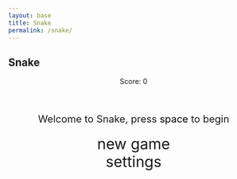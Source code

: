 ```yaml
---
layout: base
title: Snake
permalink: /snake/
---
```


<style>
    .page-content{
         background: rgb(2,0,36);
        background: radial-gradient(circle, rgba(2,0,36,1) 0%, rgba(255,0,0,1) 69%, rgba(121,9,33,1) 83%);
    }
    .wrap{
        margin-left: auto;
        margin-right: auto;
        width: 50%;
        height: auto;
    }

    canvas{
        display: none;
        border-style: solid;
        border-width: 10px;
        border-color: #FFFFFF;
        border-radius: 5%;
    }
    canvas:focus{
        outline: none;
    }

    /* All screens style */
    #gameover p, #setting p, #menu p{
        font-size: 20px;
    }

    #gameover a, #setting a, #menu a{
        font-size: 30px;
        display: block;
    }

    #gameover a:hover, #setting a:hover, #menu a:hover{
        cursor: pointer;
    }

    #gameover a:hover::before, #setting a:hover::before, #menu a:hover::before{
        content: ">";
        margin-right: 10px;
    }

    #menu{
        display: block;
    }

    #gameover{
        display: none;
    }

    #setting{
        display: none;
    }

    #setting input{
        display:none;
    }

    #setting label{
        cursor: pointer;
    }

    #setting input:checked + label{
        background-color: #FFF;
        color: #000;
    }
</style>

<h2>Snake</h2>
<div class="container">
    <header class="pb-3 mb-4 border-bottom border-primary text-dark">
        <p class="fs-4">Score: <span id="score_value">0</span></p>
    </header>
    <div class="container bg-secondary" style="text-align:center;">
        <!-- Main Menu -->
        <div id="menu" class="py-4 text-light">
            <p>Welcome to Snake, press <span style="background-color: #FFFFFF; color: #000000">space</span> to begin</p>
            <a id="new_game" class="link-alert">new game</a>
            <a id="setting_menu" class="link-alert">settings</a>
        </div>
        <!-- Game Over -->
        <div id="gameover" class="py-4 text-light">
            <p>Game Over, press <span style="background-color: #FFFFFF; color: #000000">space</span> to try again</p>
            <a id="new_game1" class="link-alert">new game</a>
            <a id="setting_menu1" class="link-alert">settings</a>
        </div>
        <!-- Play Screen -->
        <canvas id="snake" class="wrap" width="320" height="320" tabindex="1"></canvas>
        <!-- Settings Screen -->
        <div id="setting" class="py-4 text-light">
            <p>Settings Screen, press <span style="background-color: #FFFFFF; color: #000000">space</span> to go back to playing</p>
            <a id="new_game2" class="link-alert">new game</a>
            <br>
            <p>Speed:
                <input id="speed1" type="radio" name="speed" value="12" checked/>
                <label for="speed1">Slow</label>
                <input id="speed2" type="radio" name="speed" value="24"/>
                <label for="speed2">Normal</label>
                <input id="speed3" type="radio" name="speed" value="60"/>
                <label for="speed3">Fast</label>
            </p>
            <p>Wall:
                <input id="wallon" type="radio" name="wall" value="1" checked/>
                <label for="wallon">On</label>
                <input id="walloff" type="radio" name="wall" value="0"/>
                <label for="walloff">Off</label>
            </p>
        </div>
    </div>
</div>

<script>
    (function(){
        /* Attributes of Game */
        /////////////////////////////////////////////////////////////
        // Canvas & Context
        const canvas = document.getElementById("snake");
        const ctx = canvas.getContext("2d");
        //snake images
        const snake_images = {
            straight: new Image(10,10),
            straight2: new Image(10,10),
            turn: new Image(10,10),
            turn2: new Image(10,10),
            turn3: new Image(10,10),
            turn4: new Image(10,10),
            tail: new Image(10,10),
            tail2: new Image(10,10),
            tail3: new Image(10,10),
            tail4: new Image(10,10),
            head: new Image(10,10),
            head2: new Image(10,10),
            head3: new Image(10,10),
            head4: new Image(10,10),
        }
        snake_images.straight.src = "{{site.baseurl}}/images/snake/snakeStraight.png";
        snake_images.straight2.src = "{{site.baseurl}}/images/snake/snakeStraight2.png";
        snake_images.turn.src = "{{site.baseurl}}/images/snake/snakeTurn.png";
        snake_images.turn2.src = "{{site.baseurl}}/images/snake/snakeTurn2.png";
        snake_images.turn3.src = "{{site.baseurl}}/images/snake/snakeTurn3.png";
        snake_images.turn4.src = "{{site.baseurl}}/images/snake/snakeTurn4.png";
        snake_images.tail.src = "{{site.baseurl}}/images/snake/snakeTail.png";
        snake_images.tail2.src = "{{site.baseurl}}/images/snake/snakeTail2.png";
        snake_images.tail3.src = "{{site.baseurl}}/images/snake/snakeTail3.png";
        snake_images.tail4.src = "{{site.baseurl}}/images/snake/snakeTail4.png";
        snake_images.head.src = "{{site.baseurl}}/images/snake/snakeHead.png";
        snake_images.head2.src = "{{site.baseurl}}/images/snake/snakeHead2.png";
        snake_images.head3.src = "{{site.baseurl}}/images/snake/snakeHead3.png";
        snake_images.head4.src = "{{site.baseurl}}/images/snake/snakeHead4.png";
        // HTML Game IDs
        const SCREEN_SNAKE = 0;
        const screen_snake = document.getElementById("snake");
        const ele_score = document.getElementById("score_value");
        const speed_setting = document.getElementsByName("speed");
        const wall_setting = document.getElementsByName("wall");
        // HTML Screen IDs (div)
        const SCREEN_MENU = -1, SCREEN_GAME_OVER=1, SCREEN_SETTING=2;
        const screen_menu = document.getElementById("menu");
        const screen_game_over = document.getElementById("gameover");
        const screen_setting = document.getElementById("setting");
        // HTML Event IDs (a tags)
        const button_new_game = document.getElementById("new_game");
        const button_new_game1 = document.getElementById("new_game1");
        const button_new_game2 = document.getElementById("new_game2");
        const button_setting_menu = document.getElementById("setting_menu");
        const button_setting_menu1 = document.getElementById("setting_menu1");
        // Game Control
        const BLOCK = 10;   // size of block rendering
        let SCREEN = SCREEN_MENU;
        let snake;
        let snake_dir;
        let snake_next_dir;
        let snake_speed;
        let food = {x: 0, y: 0};
        let score;
        let wall;
        let active = false;


        const directionEnum = {
            up: 0,
            down: 1,
            right: 2,
            left: 3,
        }
        Object.freeze(directionEnum); //freeze the object to be unchangeable

        /* Display Control */
        /////////////////////////////////////////////////////////////
        // 0 for the game
        // 1 for the main menu
        // 2 for the settings screen
        // 3 for the game over screen
        let showScreen = function(screen_opt){
            SCREEN = screen_opt;
            switch(screen_opt){
                case SCREEN_SNAKE:
                    screen_snake.style.display = "block";
                    screen_menu.style.display = "none";
                    screen_setting.style.display = "none";
                    screen_game_over.style.display = "none";
                    break;
                case SCREEN_GAME_OVER:
                    screen_snake.style.display = "block";
                    screen_menu.style.display = "none";
                    screen_setting.style.display = "none";
                    screen_game_over.style.display = "block";
                    break;
                case SCREEN_SETTING:
                    screen_snake.style.display = "none";
                    screen_menu.style.display = "none";
                    screen_setting.style.display = "block";
                    screen_game_over.style.display = "none";
                    break;
            }
        }
        /* Actions and Events  */
        /////////////////////////////////////////////////////////////
        window.onload = function(){
            // HTML Events to Functions
            button_new_game.onclick = function(){newGame();};
            button_new_game1.onclick = function(){newGame();};
            button_new_game2.onclick = function(){newGame();};
            button_setting_menu.onclick = function(){showScreen(SCREEN_SETTING);};
            button_setting_menu1.onclick = function(){showScreen(SCREEN_SETTING);};
            // speed
            setSnakeSpeed(12);
            for(let i = 0; i < speed_setting.length; i++){
                speed_setting[i].addEventListener("click", function(){
                    for(let i = 0; i < speed_setting.length; i++){
                        if(speed_setting[i].checked){
                            setSnakeSpeed(speed_setting[i].value);
                        }
                    }
                });
            }
            // wall setting
            setWall(1);
            for(let i = 0; i < wall_setting.length; i++){
                wall_setting[i].addEventListener("click", function(){
                    for(let i = 0; i < wall_setting.length; i++){
                        if(wall_setting[i].checked){
                            setWall(wall_setting[i].value);
                        }
                    }
                });
            }
            // activate window events
            window.addEventListener("keydown", function(evt) {
                // spacebar detected
                if(evt.code === "Space" && SCREEN !== SCREEN_SNAKE)
                    newGame();
            }, true);
        }
        /* Snake is on the Go (Driver Function)  */
        /////////////////////////////////////////////////////////////
        let mainLoop = function(){
            let _x = snake[0].x;
            let _y = snake[0].y;
            snake_dir = snake_next_dir;   // read async event key
            // Direction 0 - Up, 1 - Right, 2 - Down, 3 - Left
            switch(snake_dir){
                case 0: _y--; break;
                case 1: _x++; break;
                case 2: _y++; break;
                case 3: _x--; break;
            }
            snake.pop(); // tail is removed
            snake.unshift({x: _x, y: _y}); // head is new in new position/orientation
            // Wall Checker
            if(wall === 1){
                // Wall on, Game over test
                if (snake[0].x < 0 || snake[0].x === canvas.width / BLOCK || snake[0].y < 0 || snake[0].y === canvas.height / BLOCK){
                    showScreen(SCREEN_GAME_OVER);
                    active = false;
                    return;
                }
            }else{
                // Wall Off, Circle around
                for(let i = 0, x = snake.length; i < x; i++){
                    if(snake[i].x < 0){
                        snake[i].x = snake[i].x + (canvas.width / BLOCK);
                    }
                    if(snake[i].x === canvas.width / BLOCK){
                        snake[i].x = snake[i].x - (canvas.width / BLOCK);
                    }
                    if(snake[i].y < 0){
                        snake[i].y = snake[i].y + (canvas.height / BLOCK);
                    }
                    if(snake[i].y === canvas.height / BLOCK){
                        snake[i].y = snake[i].y - (canvas.height / BLOCK);
                    }
                }
            }
            // Snake vs Snake checker
            for(let i = 1; i < snake.length; i++){
                // Game over test
                if (snake[0].x === snake[i].x && snake[0].y === snake[i].y){
                    showScreen(SCREEN_GAME_OVER);
                    active = false;
                    return;
                }
            }
            // Snake eats food checker
            if(checkBlock(snake[0].x, snake[0].y, food.x, food.y)){
                snake[snake.length] = {x: snake[0].x, y: snake[0].y};
                altScore(++score);
                addFood();
                activeDot(food.x, food.y);
            }
            // Repaint canvas
            ctx.beginPath();
            ctx.fillStyle = "white";
            ctx.fillRect(0, 0, canvas.width, canvas.height);
            // Paint snake
            if(snake.length > 1){
                    let deltaXFront = snake[1].x-snake[0].x;
                    let deltaYFront = snake[1].y-snake[0].y;


                    if(deltaXFront==1 && deltaYFront==1){
                        activeDot3(snake[i].x, snake[i].y,snake_images.turn2);
                    }
                    if(deltaXFront==1 && deltaYFront==-1){
                        activeDot3(snake[i].x, snake[i].y,snake_images.turn3);
                    }
                     if(deltaXFront==-1 && deltaYFront==1){
                        activeDot3(snake[i].x, snake[i].y,snake_images.turn);
                    }
                    if(deltaXFront==-1 && deltaYFront==-1){
                        activeDot3(snake[i].x, snake[i].y,snake_images.turn4);
                    }
                    if(deltaXFront==1 && deltaYFront==1){
                        activeDot3(snake[i].x, snake[i].y,snake_images.turn4);
                    }
                    if(deltaXFront==-1 && deltaYFront==1){
                        activeDot3(snake[i].x, snake[i].y,snake_images.turn3);
                    }
                    if(deltaXFront==1 && deltaYFront==-1){
                        activeDot3(snake[i].x, snake[i].y,snake_images.turn);
                    }
                    if(deltaXFront==-1 && deltaYFront==-1){
                        activeDot3(snake[i].x, snake[i].y,snake_images.turn2);
                    }     
                activeDot2(snake[0].x,snake[0].y,"#42f554"); //head
                activeDot2(snake[snake.length-1].x,snake[snake.length-1].y,"#42f554"); //tail
            }else{
                activeDot2(snake[0].x,snake[0].y,"#42f554"); //head
                activeDot2(snake[snake.length-1].x,snake[snake.length-1].y,"#42f554"); //tail
            }
            
            for(let i = 1; i < snake.length-1; i++){
                    let deltaXFront = snake[i].x-snake[i-1].x;
                    let deltaXBack = snake[i].x-snake[i+1].x;
                    let deltaYFront = snake[i].y-snake[i-1].y;
                    let deltaYBack = snake[i].y-snake[i+1].y;

                    if(deltaXFront==1 && deltaYFront-deltaYBack==1){
                        activeDot3(snake[i].x, snake[i].y,snake_images.turn2);
                        continue;
                    }
                    if(deltaXFront==1 && deltaYFront-deltaYBack==-1){
                        activeDot3(snake[i].x, snake[i].y,snake_images.turn3);
                        continue;
                    }
                     if(deltaXFront==-1 && deltaYFront-deltaYBack==1){
                        activeDot3(snake[i].x, snake[i].y,snake_images.turn);
                        continue;
                    }
                    if(deltaXFront==-1 && deltaYFront-deltaYBack==-1){
                        activeDot3(snake[i].x, snake[i].y,snake_images.turn4);
                        continue;
                    }
                    if(deltaXFront-deltaXBack==1 && deltaYFront==1){
                        activeDot3(snake[i].x, snake[i].y,snake_images.turn4);
                        continue;
                    }
                    if(deltaXFront-deltaXBack==-1 && deltaYFront==1){
                        activeDot3(snake[i].x, snake[i].y,snake_images.turn3);
                        continue;
                    }
                    if(deltaXFront-deltaXBack==1 && deltaYFront==-1){
                        activeDot3(snake[i].x, snake[i].y,snake_images.turn);
                        continue;
                    }
                    if(deltaXFront-deltaXBack==-1 && deltaYFront==-1){
                        activeDot3(snake[i].x, snake[i].y,snake_images.turn2);
                        continue;
                    }      
                    if (Math.abs(deltaXFront-deltaXBack) == 2){
                        activeDot3(snake[i].x, snake[i].y,snake_images.straight);
                        continue;
                    }
                    if (Math.abs(deltaYFront-deltaYBack) == 2){
                        activeDot3(snake[i].x, snake[i].y,snake_images.straight2);
                        continue;
                    }
            }
            // Paint food
            activeDot2(food.x, food.y,"#a8383f");
            // Debug
            //document.getElementById("debug").innerHTML = snake_dir + " " + snake_next_dir + " " + snake[0].x + " " + snake[0].y;
            // Recursive call after speed delay, déjà vu

            setTimeout(function() {if(active==true){animId = requestAnimationFrame(mainLoop)};}, 1000 / snake_speed);
        }
        /* New Game setup */
        /////////////////////////////////////////////////////////////
        let newGame = function(){
            // snake game screen
            showScreen(SCREEN_SNAKE);
            screen_snake.focus();
            // game score to zero
            score = 0;
            altScore(score);
            // initial snake
            snake = [];
            snake.push({x: 0, y: 15});
            snake_next_dir = 1;
            // food on canvas
            addFood();
            // activate canvas event
            canvas.onkeydown = function(evt) {
                evt.preventDefault();
                let direction = 0;
                switch(evt.key.toLowerCase()){
                    case "w":
                        direction = directionEnum.up;
                        break;
                    case "a":
                        direction = directionEnum.left;
                        break;
                    case "s":
                        direction = directionEnum.down;
                        break;
                    case "d":
                        direction = directionEnum.right;
                        break;
                    case "arrowup":
                        direction = directionEnum.up;
                        break;
                    case "arrowright":
                        direction = directionEnum.right;
                        break;
                    case "arrowleft":
                        direction = directionEnum.left;
                        break;
                    case "arrowdown":
                        direction = directionEnum.down;
                        break;
                }
                changeDir(direction);
            }
            active = true;
            mainLoop();
        }
        /* Key Inputs and Actions */
        /////////////////////////////////////////////////////////////
        let changeDir = function(direction){

            switch(direction) {
                case directionEnum.left:    // left
                    if (snake_dir !== 1)    // not right
                        snake_next_dir = 3; // then switch left
                    break;
                case  directionEnum.up:    // up
                    if (snake_dir !== 2)    // not down
                        snake_next_dir = 0; // then switch up
                    break;
                case  directionEnum.right: // right
                    if (snake_dir !== 3)    // not left
                        snake_next_dir = 1; // then switch right
                    break;
                case directionEnum.down: // down
                    if (snake_dir !== 0)    // not up
                        snake_next_dir = 2; // then switch down
                    break;
            }
        }
        /* Dot for Food or Snake part */
        /////////////////////////////////////////////////////////////
        let activeDot = function(x, y){
            ctx.fillStyle = "#FFFFFF";
            ctx.fillRect(x * BLOCK, y * BLOCK, BLOCK, BLOCK);
        }
        function activeDot2(x,y,color){
            ctx.fillStyle = color;
            ctx.fillRect(x * BLOCK, y * BLOCK, BLOCK, BLOCK);
        }
        function activeDot3(x,y,image){
            ctx.drawImage(image, 0, 0, image.width, image.height, x*BLOCK, y*BLOCK, BLOCK, BLOCK);
        }
        /* Random food placement */
        /////////////////////////////////////////////////////////////
        let addFood = function(){
            food.x = Math.floor(Math.random() * ((canvas.width / BLOCK) - 1));
            food.y = Math.floor(Math.random() * ((canvas.height / BLOCK) - 1));
            for(let i = 0; i < snake.length; i++){
                if(checkBlock(food.x, food.y, snake[i].x, snake[i].y)){
                    addFood();
                }
            }
        }
        /* Collision Detection */
        /////////////////////////////////////////////////////////////
        let checkBlock = function(x, y, _x, _y){
            return (x === _x && y === _y);
        }
        /* Update Score */
        /////////////////////////////////////////////////////////////
        let altScore = function(score_val){
            ele_score.innerHTML = String(score_val);
        }
        /////////////////////////////////////////////////////////////
        // Change the snake speed...
        // 150 = slow
        // 100 = normal
        // 50 = fast
        let setSnakeSpeed = function(speed_value){
            snake_speed = speed_value;
        }
        /////////////////////////////////////////////////////////////
        let setWall = function(wall_value){
            wall = wall_value;
            if(wall === 0){screen_snake.style.borderColor = "#606060";}
            if(wall === 1){screen_snake.style.borderColor = "#FFFFFF";}
        }
    })();
</script>
